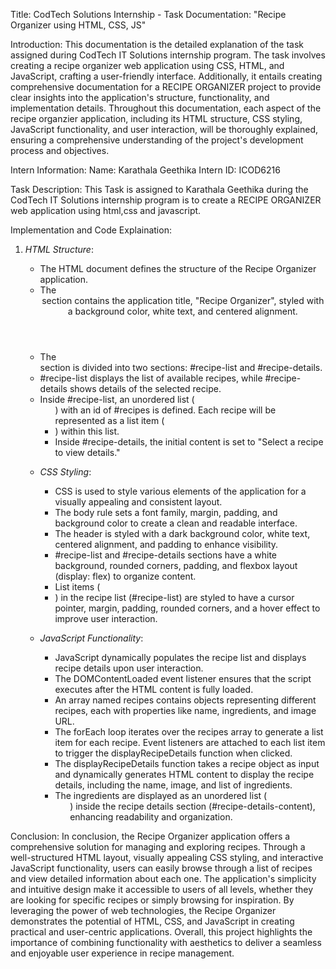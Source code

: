 Title: CodTech Solutions Internship - Task Documentation: "Recipe Organizer using HTML, CSS, JS"

Introduction:
This documentation is the detailed explanation of the task assigned during CodTech IT Solutions internship program. The task involves creating a recipe organizer web application using CSS, HTML, and JavaScript, crafting a user-friendly interface. Additionally, it entails creating comprehensive documentation for a RECIPE ORGANIZER project to provide clear insights into the application's structure, functionality, and implementation details. Throughout this documentation, each aspect of the recipe organzier application, including its HTML structure, CSS styling, JavaScript functionality, and user interaction, will be thoroughly explained, ensuring a comprehensive understanding of the project's development process and objectives.

Intern Information:
Name: Karathala Geethika
Intern ID: ICOD6216

Task Description:
This Task is assigned to Karathala Geethika during the CodTech IT Solutions internship program is to create a RECIPE ORGANIZER web application using html,css and javascript.

Implementation and Code Explaination:
1. *HTML Structure*:
   - The HTML document defines the structure of the Recipe Organizer application. 
   - The <header> section contains the application title, "Recipe Organizer", styled with a background color, white text, and centered alignment.
   - The <main> section is divided into two sections: #recipe-list and #recipe-details.
   - #recipe-list displays the list of available recipes, while #recipe-details shows details of the selected recipe.
   - Inside #recipe-list, an unordered list (<ul>) with an id of #recipes is defined. Each recipe will be represented as a list item (<li>) within this list.
   - Inside #recipe-details, the initial content is set to "Select a recipe to view details."

2. *CSS Styling*:
   - CSS is used to style various elements of the application for a visually appealing and consistent layout.
   - The body rule sets a font family, margin, padding, and background color to create a clean and readable interface.
   - The header is styled with a dark background color, white text, centered alignment, and padding to enhance visibility.
   - #recipe-list and #recipe-details sections have a white background, rounded corners, padding, and flexbox layout (display: flex) to organize content.
   - List items (<li>) in the recipe list (#recipe-list) are styled to have a cursor pointer, margin, padding, rounded corners, and a hover effect to improve user interaction.

3. *JavaScript Functionality*:
   - JavaScript dynamically populates the recipe list and displays recipe details upon user interaction.
   - The DOMContentLoaded event listener ensures that the script executes after the HTML content is fully loaded.
   - An array named recipes contains objects representing different recipes, each with properties like name, ingredients, and image URL.
   - The forEach loop iterates over the recipes array to generate a list item for each recipe. Event listeners are attached to each list item to trigger the displayRecipeDetails          function when clicked.
   - The displayRecipeDetails function takes a recipe object as input and dynamically generates HTML content to display the recipe details, including the name, image, and list of             ingredients.
   - The ingredients are displayed as an unordered list (<ul>) inside the recipe details section (#recipe-details-content), enhancing readability and organization.

Conclusion:
In conclusion, the Recipe Organizer application offers a comprehensive solution for managing and exploring recipes. Through a well-structured HTML layout, visually appealing CSS styling, and interactive JavaScript functionality, users can easily browse through a list of recipes and view detailed information about each one. The application's simplicity and intuitive design make it accessible to users of all levels, whether they are looking for specific recipes or simply browsing for inspiration. By leveraging the power of web technologies, the Recipe Organizer demonstrates the potential of HTML, CSS, and JavaScript in creating practical and user-centric applications. Overall, this project highlights the importance of combining functionality with aesthetics to deliver a seamless and enjoyable user experience in recipe management.
